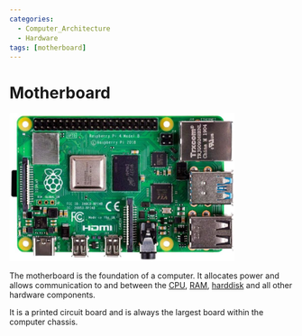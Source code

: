 ```yaml
---
categories:
  - Computer_Architecture
  - Hardware
tags: [motherboard]
---
```

# Motherboard

<img src="../img/motherboard-pi.jpg" width="400px"/>

The motherboard is the foundation of a computer. It allocates power and allows communication to and between the [CPU](./CPU/Von_Neumann_architecture.md), [RAM](./Memory/Basics.md), [harddisk](/Operating_Systems/Disks.md) and all other hardware components. 

It is a printed circuit board and is always the largest board within the computer chassis. 
